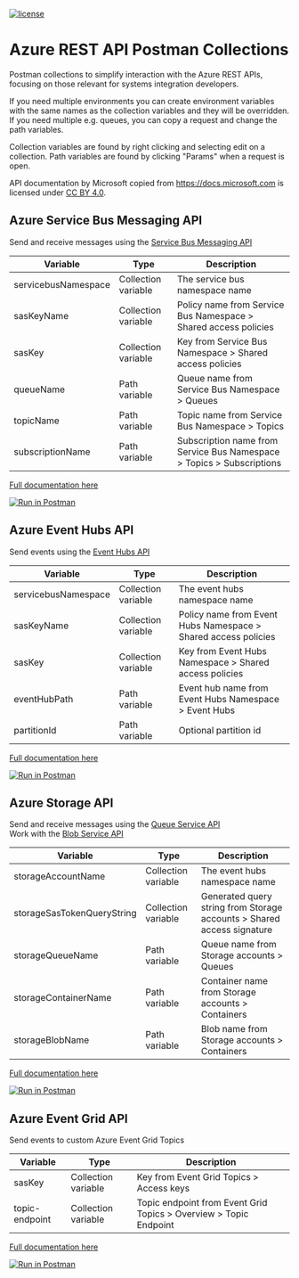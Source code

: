 [![license](https://img.shields.io/github/license/lfalck/AzureRestApiPostmanCollections.svg)]()
# Azure REST API Postman Collections
Postman collections to simplify interaction with the Azure REST APIs, focusing on those relevant for systems integration developers.

If you need multiple environments you can create environment variables with the same names as the collection variables and they will be overridden. If you need multiple e.g. queues, you can copy a request and change the path variables.

Collection variables are found by right clicking and selecting edit on a collection. Path variables are found by clicking "Params" when a request is open.

API documentation by Microsoft copied from https://docs.microsoft.com is licensed under [CC BY 4.0](https://creativecommons.org/licenses/by/4.0/).

## Azure Service Bus Messaging API

Send and receive messages using the [Service Bus Messaging API](https://docs.microsoft.com/en-us/rest/api/servicebus/service-bus-runtime-rest)

| Variable                   | Type                     | Description                                                            |
| -------------------------- | ------------------------ | ---------------------------------------------------------------------- |
| servicebusNamespace        | Collection variable      | The service bus namespace name                                         |
| sasKeyName                 | Collection variable      | Policy name from Service Bus Namespace > Shared access policies        |
| sasKey                     | Collection variable      | Key from Service Bus Namespace > Shared access policies                |
| queueName                  | Path variable            | Queue name from Service Bus Namespace > Queues                         |
| topicName                  | Path variable            | Topic name from Service Bus Namespace > Topics                         |
| subscriptionName           | Path variable            | Subscription name from Service Bus Namespace > Topics > Subscriptions  |

[Full documentation here]( https://documenter.getpostman.com/view/856851/collection/RVg3f8kD)

[![Run in Postman](https://run.pstmn.io/button.svg)](https://app.getpostman.com/run-collection/e76494a7358d49a18a65)

## Azure Event Hubs API

Send events using the [Event Hubs API](https://docs.microsoft.com/en-us/rest/api/eventhub/event-hubs-runtime-rest)

| Variable                   | Type                     | Description                                                            |
| -------------------------- | ------------------------ | ---------------------------------------------------------------------- |
| servicebusNamespace        | Collection variable      | The event hubs namespace name                                          |
| sasKeyName                 | Collection variable      | Policy name from Event Hubs Namespace > Shared access policies         |
| sasKey                     | Collection variable      | Key from Event Hubs Namespace > Shared access policies                 |
| eventHubPath               | Path variable            | Event hub name from Event Hubs Namespace > Event Hubs                  |
| partitionId                | Path variable            | Optional partition id                                                  |

[Full documentation here](https://documenter.getpostman.com/view/856851/collection/RVg3f8k7)

[![Run in Postman](https://run.pstmn.io/button.svg)](https://app.getpostman.com/run-collection/ee13865ad00b3c55aebc)

## Azure Storage API

Send and receive messages using the [Queue Service API](https://docs.microsoft.com/en-us/rest/api/storageservices/operations-on-messages)    
Work with the [Blob Service API](https://docs.microsoft.com/en-us/rest/api/storageservices/blob-service-rest-api)

| Variable                   | Type                     | Description                                                            |
| -------------------------- | ------------------------ | ---------------------------------------------------------------------- |
| storageAccountName         | Collection variable      | The event hubs namespace name                                          |
| storageSasTokenQueryString | Collection variable      | Generated query string from Storage accounts > Shared access signature |
| storageQueueName           | Path variable            | Queue name from Storage accounts > Queues                              |
| storageContainerName       | Path variable            | Container name from Storage accounts > Containers                      |
| storageBlobName            | Path variable            | Blob name from Storage accounts > Containers                           |

[Full documentation here](https://documenter.getpostman.com/view/856851/collection/RVg3f8kE)

[![Run in Postman](https://run.pstmn.io/button.svg)](https://app.getpostman.com/run-collection/b7c77fb099b35b7f1ed7)


## Azure Event Grid API
Send events to custom Azure Event Grid Topics

| Variable                   | Type                     | Description                                                            |
| -------------------------- | ------------------------ | ---------------------------------------------------------------------- |
| sasKey                     | Collection variable      | Key from Event Grid Topics > Access keys                               |
| topic-endpoint             | Collection variable      | Topic endpoint from Event Grid Topics > Overview > Topic Endpoint      |

[Full documentation here](https://documenter.getpostman.com/view/856851/collection/RVu2kpnU)

[![Run in Postman](https://run.pstmn.io/button.svg)](https://app.getpostman.com/run-collection/a73794b9d55a7627b3e4)



